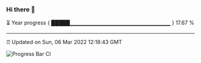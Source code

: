 ### Hi there 👋

⏳ Year progress { █████▁▁▁▁▁▁▁▁▁▁▁▁▁▁▁▁▁▁▁▁▁▁▁▁▁ } 17.67 %

---

⏰ Updated on Sun, 06 Mar 2022 12:18:43 GMT

![Progress Bar CI](https://github.com/liununu/liununu/workflows/Progress%20Bar%20CI/badge.svg)
